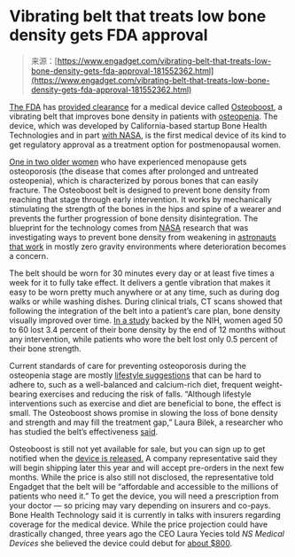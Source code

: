<!--yml
category: 未分类
date: 2024-05-27 15:03:38
-->

# Vibrating belt that treats low bone density gets FDA approval

> 来源：[https://www.engadget.com/vibrating-belt-that-treats-low-bone-density-gets-fda-approval-181552362.html](https://www.engadget.com/vibrating-belt-that-treats-low-bone-density-gets-fda-approval-181552362.html)

[The FDA](https://www.engadget.com/the-fda-has-reportedly-approved-an-ai-product-that-predicts-cognitive-decline-184534034.html) has [provided clearance](https://www.bonehealthtech.com/news/press-release/1007/) for a medical device called [Osteoboost](https://www.bonehealthtech.com/#osteoboost), a vibrating belt that improves bone density in patients with [osteopenia](https://www.mayoclinichealthsystem.org/hometown-health/speaking-of-health/dont-be-bad-to-the-bone-how-to-preserve-bone-mass). The device, which was developed by California-based startup Bone Health Technologies and in part [with NASA](https://www.bonehealthtech.com/science/), is the first medical device of its kind to get regulatory approval as a treatment option for postmenopausal women.

[One in two older women](https://www.endocrine.org/patient-engagement/endocrine-library/menopause-and-bone-loss) who have experienced menopause gets osteoporosis (the disease that comes after prolonged and untreated osteopenia), which is characterized by porous bones that can easily fracture. The Osteoboost belt is designed to prevent bone density from reaching that stage through early intervention. It works by mechanically stimulating the strength of the bones in the hips and spine of a wearer and prevents the further progression of bone density disintegration. The blueprint for the technology comes from [NASA](https://www.engadget.com/the-morning-after-nasa-finally-shows-whats-inside-its-bennu-asteroid-container-121523420.html) research that was investigating ways to prevent bone density from weakening in [astronauts that work](https://www.engadget.com/htc-is-sending-vr-headsets-to-the-iss-to-help-cheer-up-lonely-astronauts-120019661.html) in mostly zero gravity environments where deterioration becomes a concern.

The belt should be worn for 30 minutes every day or at least five times a week for it to fully take effect. It delivers a gentle vibration that makes it easy to be worn pretty much anywhere or at any time, such as during dog walks or while washing dishes. During clinical trials, CT scans showed that following the integration of the belt into a patient’s care plan, bone density visually improved over time. [In a study](https://www.ncbi.nlm.nih.gov/pmc/articles/PMC10555262/) backed by the NIH, women aged 50 to 60 lost 3.4 percent of their bone density by the end of 12 months without any intervention, while patients who wore the belt lost only 0.5 percent of their bone strength.

Current standards of care for preventing osteoporosis during the osteopenia stage are mostly [lifestyle suggestions](https://theros.org.uk/information-and-support/osteopenia/) that can be hard to adhere to, such as a well-balanced and calcium-rich diet, frequent weight-bearing exercises and reducing the risk of falls. “Although lifestyle interventions such as exercise and diet are beneficial to bone, the effect is small. The Osteoboost shows promise in slowing the loss of bone density and strength and may fill the treatment gap,” Laura Bilek, a researcher who has studied the belt’s effectiveness [said](https://www.biospace.com/article/releases/bone-health-technologies-announces-fda-clearance-of-osteoboosttm-the-first-prescription-medical-device-to-treat-low-bone-density/).

Osteoboost is still not yet available for sale, but you can sign up to get notified when the [device is released.](https://www.bonehealthtech.com/#contact-2) A company representative said they will begin shipping later this year and will accept pre-orders in the next few months. While the price is also still not disclosed, the representative told Engadget that the belt will be “affordable and accessible to the millions of patients who need it.” To get the device, you will need a prescription from your doctor — so pricing may vary depending on insurers and co-pays. Bone Health Technology said it is currently in talks with insurers regarding coverage for the medical device. While the price projection could have drastically changed, three years ago the CEO Laura Yecies told *NS Medical Devices* she believed the device could debut for [about $800](https://www.nsmedicaldevices.com/analysis/using-vibration-to-prevent-osteoporosis/).